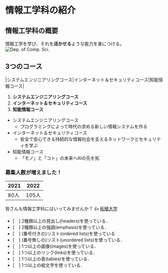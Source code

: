 # 情報工学科の紹介
<!-- Markdown記法を使って学科の紹介ページを作る -->
## 情報工学科の概要
情報工学を学び、それを**活かせる**ような能力を身につける。
![Dep. of Comp. Sci.](https://feng.takushoku-u.ac.jp/albums/abm00004330.jpg "情報工学科")
## 3つのコース
|システムエンジニアリングコース|インターネット＆セキュリティコース|知能情報コース|
1. **システムエンジニアリングコース**
1. **インターネット＆セキュリティコース**
1. **知能情報コース**
- システムエンジニアリングコース
  - プログラミングによって時代の求める新しい情報システムを作る
- インターネット＆セキュリティコース
  - 安全で安心できる持続的な情報社会を支えるネットワークとセキュリティを学ぶ
- 知能情報コース
  - 「モノ」と「コト」の未来へAIの先を拓
 

### 募集人数が増えました！
|2021|2022|
|:---|:---:|
| 80人 | 105人 |

皆さんも情報工学科にはいってみませんか？ :+1:
[拓殖大学](http://www.takushoku-u.ac.jp "Takushoku University")




<!-- この部分より上に記述を追加して下のチェックボックスで確認する -->
- [　] 2種類以上の見出し(headers)を使っている．
- [　] 2種類以上の強調(emphasis)を使っている．
- [　] (番号付きの)リスト(ordered lists)を使っている
- [　] (番号無しの)リスト(unordered lists)を使っている．
- [　] 1つ以上の画像(images)を使っている．
- [　] 1つ以上のリンク(links)を使っている．
- [　] 1つ以上の表(tables)を使っている．
- [　] 1つ以上の絵文字を使っている．
